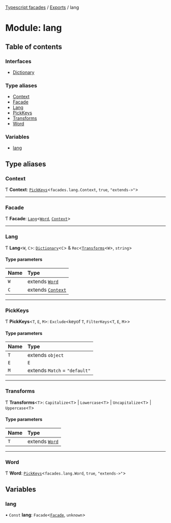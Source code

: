 [Typescript facades](../index.md) / [Exports](../modules.md) / lang

# Module: lang

## Table of contents

### Interfaces

- [Dictionary](../interfaces/lang.Dictionary.md)

### Type aliases

- [Context](lang.md#context)
- [Facade](lang.md#facade)
- [Lang](lang.md#lang)
- [PickKeys](lang.md#pickkeys)
- [Transforms](lang.md#transforms)
- [Word](lang.md#word)

### Variables

- [lang](lang.md#lang)

## Type aliases

### Context

Ƭ **Context**: [`PickKeys`](lang.md#pickkeys)<`facades.lang.Context`, ``true``, ``"extends->"``\>

___

### Facade

Ƭ **Facade**: [`Lang`](lang.md#lang)<[`Word`](lang.md#word), [`Context`](lang.md#context)\>

___

### Lang

Ƭ **Lang**<`W`, `C`\>: [`Dictionary`](../interfaces/lang.Dictionary.md)<`C`\> & `Rec`<[`Transforms`](lang.md#transforms)<`W`\>, `string`\>

#### Type parameters

| Name | Type |
| :------ | :------ |
| `W` | extends [`Word`](lang.md#word) |
| `C` | extends [`Context`](lang.md#context) |

___

### PickKeys

Ƭ **PickKeys**<`T`, `E`, `M`\>: `Exclude`<keyof `T`, `FilterKeys`<`T`, `E`, `M`\>\>

#### Type parameters

| Name | Type |
| :------ | :------ |
| `T` | extends `object` |
| `E` | `E` |
| `M` | extends `Match` = ``"default"`` |

___

### Transforms

Ƭ **Transforms**<`T`\>: `Capitalize`<`T`\> \| `Lowercase`<`T`\> \| `Uncapitalize`<`T`\> \| `Uppercase`<`T`\>

#### Type parameters

| Name | Type |
| :------ | :------ |
| `T` | extends [`Word`](lang.md#word) |

___

### Word

Ƭ **Word**: [`PickKeys`](lang.md#pickkeys)<`facades.lang.Word`, ``true``, ``"extends->"``\>

## Variables

### lang

• `Const` **lang**: `Facade`<[`Facade`](lang.md#facade), `unknown`\>
